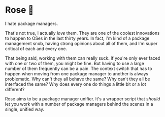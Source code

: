 # Rose :rose:

I hate package managers.

That's not true, I actually *love* them. They are one of the coolest
innovations to happen to OSes in the last thirty years. In fact, I'm kind of
a package management snob, having strong opinions about all of them, and
I'm super critical of each and every one.

That being said, working with them can really suck. If you're only ever faced
with one or two of them, you might be fine. But having to use a large number
of them frequently can be a pain. The context switch that has to happen when
moving from one package manager to another is always problematic. Why can't
they all behave the same? Why can't they all be interfaced the same? Why does
every one do things a little bit or a lot different?

Rose aims to be a package manager unifier. It's a wrapper script that *should*
let you work with a number of package managers behind the scenes in a single,
unified way.
